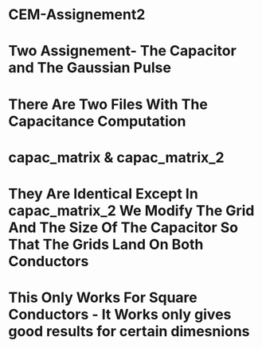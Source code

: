 # CEM-Assignement2
# Two Assignement- The Capacitor and The Gaussian Pulse
# There Are Two Files With The Capacitance Computation
# capac_matrix & capac_matrix_2
# They Are Identical Except In capac_matrix_2 We Modify The Grid And The Size Of The Capacitor So That The Grids Land On Both Conductors
# This Only Works For Square Conductors - It Works only gives good results for certain dimesnions
